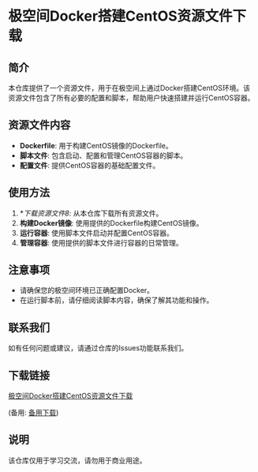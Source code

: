 # 极空间Docker搭建CentOS资源文件下载

## 简介

本仓库提供了一个资源文件，用于在极空间上通过Docker搭建CentOS环境。该资源文件包含了所有必要的配置和脚本，帮助用户快速搭建并运行CentOS容器。

## 资源文件内容

- **Dockerfile**: 用于构建CentOS镜像的Dockerfile。
- **脚本文件**: 包含启动、配置和管理CentOS容器的脚本。
- **配置文件**: 提供CentOS容器的基础配置文件。

## 使用方法

1. **下载资源文件8*: 从本仓库下载所有资源文件。
2. **构建Docker镜像**: 使用提供的Dockerfile构建CentOS镜像。
3. **运行容器**: 使用脚本文件启动并配置CentOS容器。
4. **管理容器**: 使用提供的脚本文件进行容器的日常管理。

## 注意事项

- 请确保您的极空间环境已正确配置Docker。
- 在运行脚本前，请仔细阅读脚本内容，确保了解其功能和操作。

## 联系我们

如有任何问题或建议，请通过仓库的Issues功能联系我们。

## 下载链接
[极空间Docker搭建CentOS资源文件下载](https://pan.quark.cn/s/18b24c44b533) 

(备用: [备用下载](https://pan.baidu.com/s/13SRaSbmnAMbJ23XvwE3dOw?pwd=1234))

## 说明

该仓库仅用于学习交流，请勿用于商业用途。
